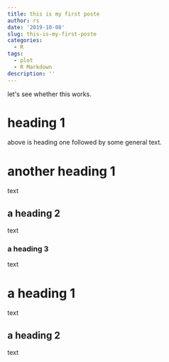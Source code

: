 ```yaml
---
title: this is my first poste
author: rs
date: '2019-10-08'
slug: this-is-my-first-poste
categories:
  - R
tags:
  - plot
  - R Markdown
description: ''
---
```

let's see whether this works.

# heading 1
above is heading one followed by some general text.

# another heading 1
text
## a heading 2
text
### a heading 3
text
# a heading 1
text
## a heading 2
text
